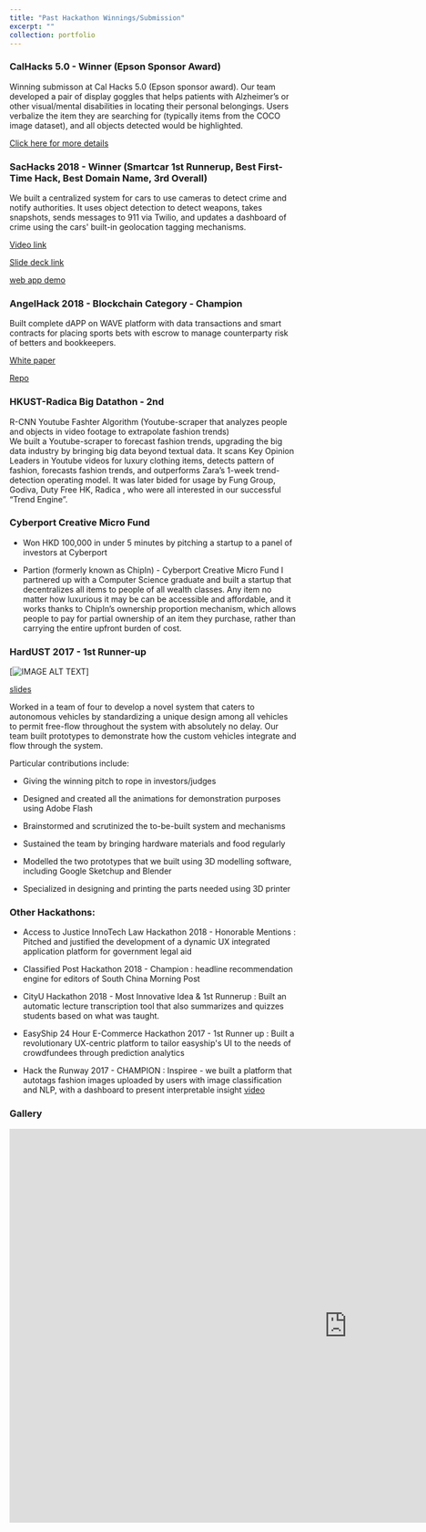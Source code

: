 ```yaml
---
title: "Past Hackathon Winnings/Submission"
excerpt: ""
collection: portfolio
---
```


### CalHacks 5.0 - Winner (Epson Sponsor Award)

Winning submisson at Cal Hacks 5.0 (Epson sponsor award). Our team developed a pair of display goggles that helps patients with Alzheimer’s or other visual/mental disabilities in locating their personal belongings. Users verbalize the item they are searching for (typically items from the COCO image dataset), and all objects detected would be highlighted.

[Click here for more details](http://siddharthadatta.ml/portfolio/1memorypalace/)


### SacHacks 2018 - Winner (Smartcar 1st Runnerup, Best First-Time Hack, Best Domain Name, 3rd Overall)

We built a centralized system for cars to use cameras to detect crime and notify authorities. It uses object detection to detect weapons, takes snapshots, sends messages to 911 via Twilio, and updates a dashboard of crime using the cars' built-in geolocation tagging mechanisms.

[Video link](https://drive.google.com/file/d/1EOl4VYuxbt7_6Gz5KzhhcyGd_sdb3nG6/view?fbclid=IwAR1IgvE1oLZFLLLfAUU1ePDtXjmmFULMciBeDlq23GcWMTbaXXktjjsEGO0)

[Slide deck link](https://drive.google.com/file/d/18XjwReayYjx8WDMM-l4k_HvLPWb57gW5/view?fbclid=IwAR16UxXIYthOsgbZGkYapLnIUXhxG3KFrVRW3TQDVHsx3eN_LOPMrSKTo2c)

[web app demo](https://sachacks.herokuapp.com/)


### AngelHack 2018 - Blockchain Category - Champion

Built complete dAPP on WAVE platform with data transactions and smart contracts for placing sports bets with escrow to manage counterparty risk of betters and bookkeepers.

[White paper](https://drive.google.com/file/d/1lNZARdv3UEm0INMGR9ZE7nWuXHoadkhV/view?usp=sharing)

[Repo](https://github.com/s-datta/Betz)

### HKUST-Radica Big Datathon - 2nd
R-CNN Youtube Fashter Algorithm (Youtube-scraper that analyzes people and objects in video footage to extrapolate fashion trends)                                                                                                                                            
We built a Youtube-scraper to forecast fashion trends, upgrading the big data industry by bringing big data beyond textual data. It scans Key Opinion Leaders in Youtube videos for luxury clothing items, detects pattern of fashion, forecasts fashion trends, and outperforms Zara’s 1-week trend-detection operating model. It was later bided for usage by Fung Group, Godiva, Duty Free HK, Radica , who were all interested in our successful “Trend Engine”. 

### Cyberport Creative Micro Fund
* Won HKD 100,000 in under 5 minutes by pitching a startup to a panel of investors at Cyberport

* Partion (formerly known as ChipIn) - Cyberport Creative Micro Fund
I partnered up with a Computer Science graduate and built a startup that decentralizes all items to people of all wealth classes. Any item no matter how luxurious it may be can be accessible and affordable, and it works thanks to ChipIn’s ownership proportion mechanism, which allows people to pay for partial ownership of an item they purchase, rather than carrying the entire upfront burden of cost. 


### HardUST 2017 - 1st Runner-up

[![IMAGE ALT TEXT](/images/hardust.PNG)]

[slides](https://drive.google.com/open?id=1DfZt8cOhycLQdB9WmDl4T1E5TgJzKKpOepQafnsH5sU)

Worked in a team of four to develop a novel system that caters to autonomous vehicles by standardizing a unique design among all vehicles to permit free-flow throughout the system with absolutely no delay. Our team built prototypes to demonstrate how the custom vehicles integrate and flow through the system.

Particular contributions include:

- Giving the winning pitch to rope in investors/judges

- Designed and created all the animations for demonstration purposes using Adobe Flash

- Brainstormed and scrutinized the to-be-built system and mechanisms

- Sustained the team by bringing hardware materials and food regularly

- Modelled the two prototypes that we built using 3D modelling software, including Google Sketchup and Blender

- Specialized in designing and printing the parts needed using 3D printer


### Other Hackathons:

* Access to Justice InnoTech Law Hackathon 2018 - Honorable Mentions : Pitched and justified the development of a dynamic UX integrated application platform for government legal aid

* Classified Post Hackathon 2018 - Champion : headline recommendation engine for editors of South China Morning Post

* CityU Hackathon 2018 - Most Innovative Idea & 1st Runnerup : Built an automatic lecture transcription tool that also summarizes and quizzes students based on what was taught.

* EasyShip 24 Hour E-Commerce Hackathon 2017 - 1st Runner up : Built a revolutionary UX-centric platform to tailor easyship's UI to the needs of crowdfundees through prediction analytics

* Hack the Runway 2017 - CHAMPION : Inspiree - we built a platform that autotags fashion images uploaded by users with image classification and NLP, with a dashboard to present interpretable insight [video](https://www.youtube.com/watch?v=0t6zcJpMtqo)

### Gallery

<iframe src="https://hkustconnect-my.sharepoint.com/personal/sdatta_connect_ust_hk/_layouts/15/Doc.aspx?sourcedoc={f272216e-d008-4f20-a1a8-b57e4228926d}&amp;action=embedview&amp;wdAr=1.7777777777777777" width="1186px" height="691px" frameborder="0">This is an embedded <a target="_blank" href="https://office.com">Microsoft Office</a> presentation, powered by <a target="_blank" href="https://office.com/webapps">Office</a>.</iframe>

